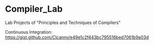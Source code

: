 # Compiler_Lab

Lab Projects of "Principles and Techniques of Compilers"

Continuous Integration: https://gist.github.com/Clcanny/e49e1c2f443bc795516bed7061b9a03d
